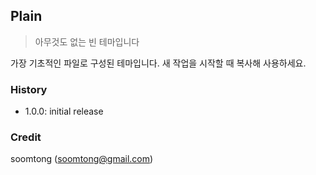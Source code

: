 ## Plain

> 아무것도 없는 빈 테마입니다

가장 기초적인 파일로 구성된 테마입니다. 새 작업을 시작할 때 복사해 사용하세요.

### History

- 1.0.0: initial release

### Credit

soomtong (soomtong@gmail.com)
